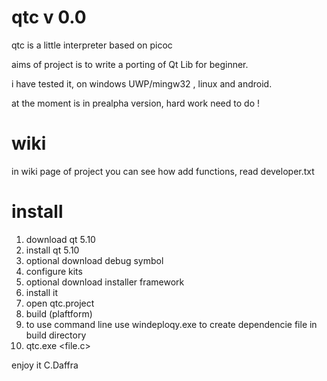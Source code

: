 
# qtc v 0.0
 

qtc is a little interpreter based on picoc   


aims of project is to write a porting of Qt Lib for beginner.

i have tested it, on windows UWP/mingw32 , linux and android.

at the moment is in prealpha version, hard work need to do !

# wiki

in wiki page of project you can see how add functions, read developer.txt 

# install 

1) download qt 5.10
2) install qt 5.10
3) optional download debug symbol
4) configure kits
5) optional download installer framework
6) install it
7) open qtc.project
8) build (plaftform)
9) to use command line use windeploqy.exe to create dependencie file in build directory
10) qtc.exe <file.c>

enjoy it
C.Daffra
